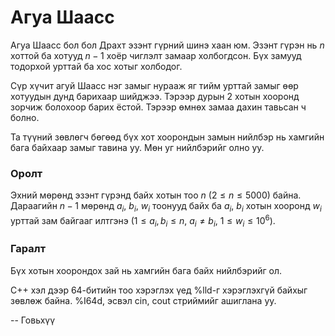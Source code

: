 Агуа Шаасс
==========

Агуа Шаасс бол бол Драхт эзэнт гүрний шинэ хаан юм. Эзэнт гүрэн нь $n$ хоттой ба хотууд $n-1$ хоёр чиглэлт замаар холбогдсон. Бүх замууд тодорхой урттай ба хос хотыг холбодог.

Сүр хүчит агуй Шаасс нэг замыг нурааж яг тийм урттай замыг өөр хотуудын дунд барихаар шийджээ. Тэрээр дурын $2$ хотын хооронд зорчиж болохоор барих ёстой. Тэрээр өмнөх замаа дахин тавьсан ч болно.

Та түүний зөвлөгч бөгөөд бүх хот хоорондын замын нийлбэр нь хамгийн бага байхаар замыг тавина уу. Мөн уг нийлбэрийг олно уу.


### Оролт
Эхний мөрөнд эзэнт гүрэнд байх хотын тоо $n$ ($2 ≤ n ≤ 5000$) байна. Дараагийн $n-1$ мөрөнд $a_i$, $b_i$, $w_i$ тоонууд байх ба $a_i$, $b_i$ хотын хооронд $w_i$ урттай зам байгааг илтгэнэ ($1 ≤a_i, b_i ≤ n$, $a_i ≠ b_i$, $1 ≤ w_i ≤ 10^6$).


### Гаралт
Бүх хотын хоорондох зай нь хамгийн бага байх нийлбэрийг ол.

C++ хэл дээр 64-битийн тоо хэрэглэх үед %lld-г хэрэглэхгүй байхыг зөвлөж байна.
%I64d, эсвэл cin, cout стриймийг ашиглана уу.

-- Говьхүү
